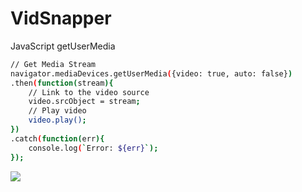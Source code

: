 # VidSnapper
JavaScript getUserMedia

```bash
// Get Media Stream 
navigator.mediaDevices.getUserMedia({video: true, auto: false})
.then(function(stream){
    // Link to the video source
    video.srcObject = stream;
    // Play video
    video.play();
})
.catch(function(err){
    console.log(`Error: ${err}`);
});
```

<img src="./img.png">




